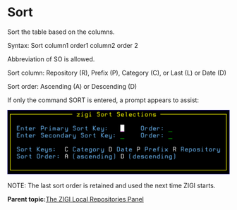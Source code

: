 # Sort

Sort the table based on the columns.

Syntax: Sort column1 order1 column2 order 2

Abbreviation of SO is allowed.

Sort column: Repository \(R\), Prefix \(P\), Category \(C\), or Last \(L\) or Date \(D\)

Sort order: Ascending \(A\) or Descending \(D\)

If only the command SORT is entered, a prompt appears to assist:

![](media/img(21).png)

NOTE: The last sort order is retained and used the next time ZIGI starts.

**Parent topic:**[The ZIGI Local Repositories Panel](zOS_ISPF_Git_Interface_Users_Guide_V3R0_the_zigi_local_repositories_panel.md)

